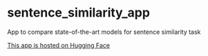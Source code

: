 # sentence_similarity_app
App to compare state-of-the-art models for sentence similarity task


[This app is hosted on Hugging Face](https://huggingface.co/spaces/taskswithcode/semantic_similarity)
